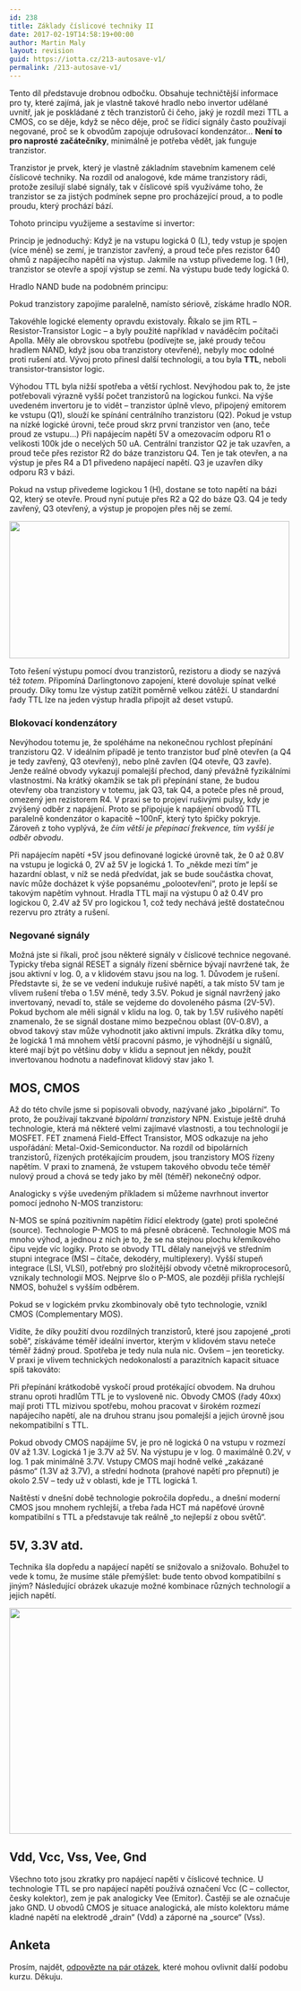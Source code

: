 ```yaml
---
id: 238
title: Základy číslicové techniky II
date: 2017-02-19T14:58:19+00:00
author: Martin Maly
layout: revision
guid: https://iotta.cz/213-autosave-v1/
permalink: /213-autosave-v1/
---
```

Tento díl představuje drobnou odbočku. Obsahuje techničtější informace pro ty, které zajímá, jak je vlastně takové hradlo nebo invertor udělané uvnitř, jak je poskládané z těch tranzistorů či čeho, jaký je rozdíl mezi TTL a CMOS, co se děje, když se něco děje, proč se řídicí signály často používají negované, proč se k obvodům zapojuje odrušovací kondenzátor&#8230; **Není to pro naprosté začátečníky**, minimálně je potřeba vědět, jak funguje tranzistor.

<!--more-->

Tranzistor je prvek, který je vlastně základním stavebním kamenem celé číslicové techniky. Na rozdíl od analogové, kde máme tranzistory rádi, protože zesilují slabé signály, tak v číslicové spíš využíváme toho, že tranzistor se za jistých podmínek sepne pro procházející proud, a to podle proudu, který prochází bází.



Tohoto principu využijeme a sestavíme si invertor:



Princip je jednoduchý: Když je na vstupu logická 0 (L), tedy vstup je spojen (více méně) se zemí, je tranzistor zavřený, a proud teče přes rezistor 640 ohmů z napájecího napětí na výstup. Jakmile na vstup přivedeme log. 1 (H), tranzistor se otevře a spojí výstup se zemí. Na výstupu bude tedy logická 0.

Hradlo NAND bude na podobném principu:



Pokud tranzistory zapojíme paralelně, namísto sériově, získáme hradlo NOR.

Takovéhle logické elementy opravdu existovaly. Říkalo se jim RTL &#8211; Resistor-Transistor Logic &#8211; a byly použité například v naváděcím počítači Apolla. Měly ale obrovskou spotřebu (podívejte se, jaké proudy tečou hradlem NAND, když jsou oba tranzistory otevřené), nebyly moc odolné proti rušení atd. Vývoj proto přinesl další technologii, a tou byla **TTL**, neboli transistor-transistor logic.



Výhodou TTL byla nižší spotřeba a větší rychlost. Nevýhodou pak to, že jste potřebovali výrazně vyšší počet tranzistorů na logickou funkci. Na výše uvedeném invertoru je to vidět &#8211; tranzistor úplně vlevo, připojený emitorem ke vstupu (Q1), slouží ke spínání centrálního tranzistoru (Q2). Pokud je vstup na nízké logické úrovni, teče proud skrz první tranzistor ven (ano, teče proud ze vstupu&#8230;) Při napájecím napětí 5V a omezovacím odporu R1 o velikosti 100k jde o necelých 50 uA. Centrální tranzistor Q2 je tak uzavřen, a proud teče přes rezistor R2 do báze tranzistoru Q4. Ten je tak otevřen, a na výstup je přes R4 a D1 přivedeno napájecí napětí. Q3 je uzavřen díky odporu R3 v bázi.

Pokud na vstup přivedeme logickou 1 (H), dostane se toto napětí na bázi Q2, který se otevře. Proud nyní putuje přes R2 a Q2 do báze Q3. Q4 je tedy zavřený, Q3 otevřený, a výstup je propojen přes něj se zemí.

<a href="http://iotta.cz/wp-content/uploads/sites/17/2017/02/a27_f1.png" rel="lightbox"><img loading="lazy" class="aligncenter wp-image-217 size-full" src="http://iotta.cz/wp-content/uploads/sites/17/2017/02/a27_f1.png" width="500" height="245" srcset="https://iotta.cz/wp-content/uploads/sites/17/2017/02/a27_f1.png 500w, https://iotta.cz/wp-content/uploads/sites/17/2017/02/a27_f1-300x147.png 300w" sizes="(max-width: 500px) 100vw, 500px" /></a>

Toto řešení výstupu pomocí dvou tranzistorů, rezistoru a diody se nazývá též _totem_. Připomíná Darlingtonovo zapojení, které dovoluje spínat velké proudy. Díky tomu lze výstup zatížit poměrně velkou zátěží. U standardní řady TTL lze na jeden výstup hradla připojit až deset vstupů.

### Blokovací kondenzátory

Nevýhodou totemu je, že spoléháme na nekonečnou rychlost přepínání tranzistoru Q2. V ideálním případě je tento tranzistor buď plně otevřen (a Q4 je tedy zavřený, Q3 otevřený), nebo plně zavřen (Q4 otevře, Q3 zavře). Jenže reálné obvody vykazují pomalejší přechod, daný převážně fyzikálními vlastnostmi. Na krátký okamžik se tak při přepínání stane, že budou otevřeny oba tranzistory v totemu, jak Q3, tak Q4, a poteče přes ně proud, omezený jen rezistorem R4. V praxi se to projeví rušivými pulsy, kdy je zvýšený odběr z napájení. Proto se připojuje k napájení obvodů TTL paralelně kondenzátor o kapacitě ~100nF, který tyto špičky pokryje. Zároveň z toho vyplývá, že _čím větší je přepínací frekvence, tím vyšší je odběr obvodu_.

Při napájecím napětí +5V jsou definované logické úrovně tak, že 0 až 0.8V na vstupu je logická 0, 2V až 5V je logická 1. To &#8222;někde mezi tím&#8220; je hazardní oblast, v níž se nedá předvídat, jak se bude součástka chovat, navíc může docházet k výše popsanému &#8222;polootevření&#8220;, proto je lepší se takovým napětím vyhnout. Hradla TTL mají na výstupu 0 až 0.4V pro logickou 0, 2.4V až 5V pro logickou 1, což tedy nechává ještě dostatečnou rezervu pro ztráty a rušení.

### Negované signály

Možná jste si říkali, proč jsou některé signály v číslicové technice negované. Typicky třeba signál RESET a signály řízení sběrnice bývají navržené tak, že jsou aktivní v log. 0, a v klidovém stavu jsou na log. 1. Důvodem je rušení. Představte si, že se ve vedení indukuje rušivé napětí, a tak místo 5V tam je vlivem rušení třeba o 1.5V méně, tedy 3.5V. Pokud je signál navržený jako invertovaný, nevadí to, stále se vejdeme do dovoleného pásma (2V-5V). Pokud bychom ale měli signál v klidu na log. 0, tak by 1.5V rušivého napětí znamenalo, že se signál dostane mimo bezpečnou oblast (0V-0.8V), a obvod takový stav může vyhodnotit jako aktivní impuls. Zkrátka díky tomu, že logická 1 má mnohem větší pracovní pásmo, je výhodnější u signálů, které mají být po většinu doby v klidu a sepnout jen někdy, použít invertovanou hodnotu a nadefinovat klidový stav jako 1.

## MOS, CMOS

Až do této chvíle jsme si popisovali obvody, nazývané jako &#8222;bipolární&#8220;. To proto, že používají takzvané _bipolární tranzistory_ NPN. Existuje ještě druhá technologie, která má některé velmi zajímavé vlastnosti, a tou technologií je MOSFET. FET znamená Field-Effect Transistor, MOS odkazuje na jeho uspořádání: Metal-Oxid-Semiconductor. Na rozdíl od bipolárních tranzistorů, řízených protékajícím proudem, jsou tranzistory MOS řízeny napětím. V praxi to znamená, že vstupem takového obvodu teče téměř nulový proud a chová se tedy jako by měl (téměř) nekonečný odpor.



Analogicky s výše uvedeným příkladem si můžeme navrhnout invertor pomocí jednoho N-MOS tranzistoru:



N-MOS se spíná pozitivním napětím řídicí elektrody (gate) proti společné (source). Technologie P-MOS to má přesně obráceně. Technologie MOS má mnoho výhod, a jednou z nich je to, že se na stejnou plochu křemíkového čipu vejde víc logiky. Proto se obvody TTL dělaly nanejvýš ve středním stupni integrace (MSI &#8211; čítače, dekodéry, multiplexery). Vyšší stupeň integrace (LSI, VLSI), potřebný pro složitější obvody včetně mikroprocesorů, vznikaly technologií MOS. Nejprve šlo o P-MOS, ale později přišla rychlejší NMOS, bohužel s vyšším odběrem.

Pokud se v logickém prvku zkombinovaly obě tyto technologie, vznikl CMOS (Complementary MOS).



Vidíte, že díky použití dvou rozdílných tranzistorů, které jsou zapojené &#8222;proti sobě&#8220;, získáváme téměř ideální invertor, kterým v klidovém stavu neteče téměř žádný proud. Spotřeba je tedy nula nula nic. Ovšem &#8211; jen teoreticky. V praxi je vlivem technických nedokonalostí a parazitních kapacit situace spíš takováto:



Při přepínání krátkodobě vyskočí proud protékající obvodem. Na druhou stranu oproti hradlům TTL je to vysloveně nic. Obvody CMOS (řady 40xx) mají proti TTL mizivou spotřebu, mohou pracovat v širokém rozmezí napájecího napětí, ale na druhou stranu jsou pomalejší a jejich úrovně jsou nekompatibilní s TTL.

Pokud obvody CMOS napájíme 5V, je pro ně logická 0 na vstupu v rozmezí 0V až 1.3V. Logická 1 je 3.7V až 5V. Na výstupu je v log. 0 maximálně 0.2V, v log. 1 pak minimálně 3.7V. Vstupy CMOS mají hodně velké &#8222;zakázané pásmo&#8220; (1.3V až 3.7V), a střední hodnota (prahové napětí pro přepnutí) je okolo 2.5V &#8211; tedy už v oblasti, kde je TTL logická 1.

Naštěstí v dnešní době technologie pokročila dopředu., a dnešní moderní CMOS jsou mnohem rychlejší, a třeba řada HCT má napěťové úrovně kompatibilní s TTL a představuje tak reálně &#8222;to nejlepší z obou světů&#8220;.

## 5V, 3.3V atd.

Technika šla dopředu a napájecí napětí se snižovalo a snižovalo. Bohužel to vede k tomu, že musíme stále přemýšlet: bude tento obvod kompatibilní s jiným? Následující obrázek ukazuje možné kombinace různých technologií a jejich napětí.

<a href="http://iotta.cz/wp-content/uploads/sites/17/2017/02/voltage_char.png" rel="lightbox"><img loading="lazy" class="aligncenter size-full wp-image-220" src="http://iotta.cz/wp-content/uploads/sites/17/2017/02/voltage_char.png" alt="" width="743" height="403" srcset="https://iotta.cz/wp-content/uploads/sites/17/2017/02/voltage_char.png 743w, https://iotta.cz/wp-content/uploads/sites/17/2017/02/voltage_char-300x163.png 300w" sizes="(max-width: 743px) 100vw, 743px" /></a>

## Vdd, Vcc, Vss, Vee, Gnd

Všechno toto jsou zkratky pro napájecí napětí v číslicové technice. U technologie TTL se pro napájecí napětí používá označení Vcc (C &#8211; collector, česky kolektor), zem je pak analogicky Vee (Emitor). Častěji se ale označuje jako GND. U obvodů CMOS je situace analogická, ale místo kolektoru máme kladné napětí na elektrodě &#8222;drain&#8220; (Vdd) a záporné na &#8222;source&#8220; (Vss).

## Anketa

Prosím, najdět, [odpovězte na pár otázek](https://docs.google.com/forms/d/e/1FAIpQLSeJTL1lzI7_5rh9Xp2Yws4PB81fTX7qBZMnFdw0DYDKaJOdlg/viewform?entry.525375248), které mohou ovlivnit další podobu kurzu. Děkuju.